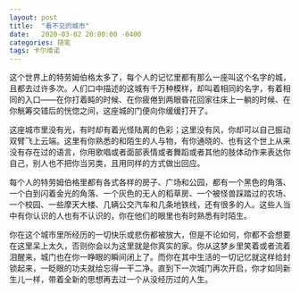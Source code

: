 ```yaml
---
layout: post
title:  "看不见的城市"
date:   2020-03-02 20:00:00 -0400
categories: 随笔
tags: 卡尔维诺
---
```


这个世界上的特劳姆伯格太多了，每个人的记忆里都有那么一座叫这个名字的城，且都去过许多次。人们口中描述的这城有千万种模样，却叫着相同的名字，有着相同的入口——在你打着盹的时候、在你疲倦到两眼昏花回家往床上一躺的时候、在你觥筹交错后的恍惚之间，这座城的门便向你缓缓打开了。

这座城市里没有光，有时却有着光怪陆离的色彩；这里没有风，你却可以自己振动双臂飞上云端。这里有你熟悉的和陌生的人与物，有你通晓的、也有这个世上从来没有存在过的语言，你用歌唱或者面部表情或者舞蹈或者其他的肢体动作来表达你自己，别人也不把你当另类，且用同样的方式做出回应。

每个人的特劳姆伯格里都有各式各样的房子、广场和公园，都有一个黑色的角落、一个白到闪着金光的角落、一个灰色的无人的稻草房、一个被怪兽踩踏过的农场、一个校园、一些摩天大楼、几辆公交汽车和几条地铁线，还有很多的人。这些人当中有你认识的人也有不认识的，你在他们的眼里也有时熟悉有时陌生。

你在这个城市里所经历的一切快乐或悲伤都被放大，但是不论如何，你都不会想要在这里呆上太久，否则你会以为这里就是你真实的家。你从这梦乡里笑着或者流着泪醒来，城门也在你一睁眼的瞬间闭上了。而你在其中生活的一切记忆就这样给封锁起来，一眨眼的功夫就给忘得一干二净。直到下一次城门再次开启，你才如同新生儿一样，带着全新的思想再去过一个从没经历过的人生。